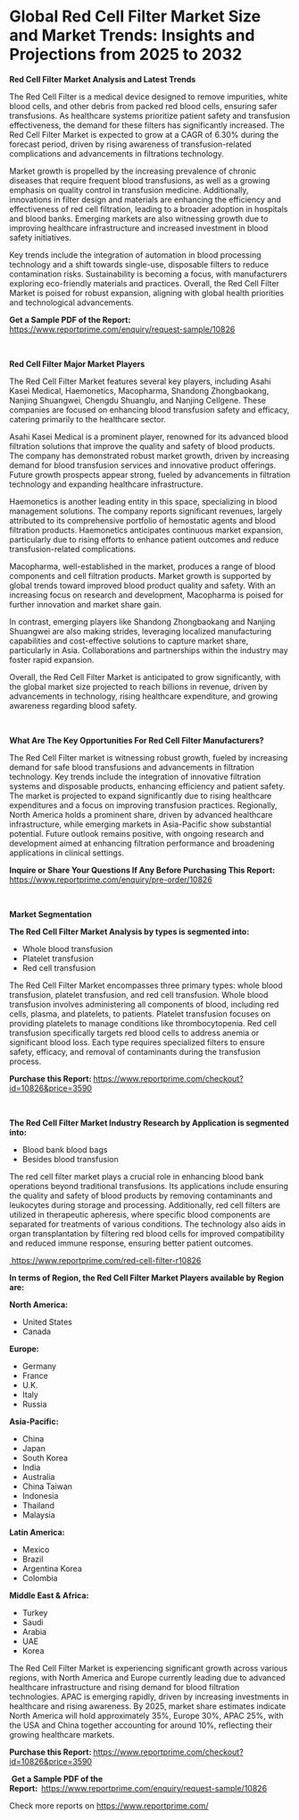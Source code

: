 <p><h1>Global Red Cell Filter Market Size and Market Trends: Insights and Projections from 2025 to 2032</h1></p><p><strong>Red Cell Filter Market Analysis and Latest Trends</strong></p>
<p><p>The Red Cell Filter is a medical device designed to remove impurities, white blood cells, and other debris from packed red blood cells, ensuring safer transfusions. As healthcare systems prioritize patient safety and transfusion effectiveness, the demand for these filters has significantly increased. The Red Cell Filter Market is expected to grow at a CAGR of 6.30% during the forecast period, driven by rising awareness of transfusion-related complications and advancements in filtrations technology.</p><p>Market growth is propelled by the increasing prevalence of chronic diseases that require frequent blood transfusions, as well as a growing emphasis on quality control in transfusion medicine. Additionally, innovations in filter design and materials are enhancing the efficiency and effectiveness of red cell filtration, leading to a broader adoption in hospitals and blood banks. Emerging markets are also witnessing growth due to improving healthcare infrastructure and increased investment in blood safety initiatives.</p><p>Key trends include the integration of automation in blood processing technology and a shift towards single-use, disposable filters to reduce contamination risks. Sustainability is becoming a focus, with manufacturers exploring eco-friendly materials and practices. Overall, the Red Cell Filter Market is poised for robust expansion, aligning with global health priorities and technological advancements.</p></p>
<p><strong>Get a Sample PDF of the Report:&nbsp;</strong> <a href="https://www.reportprime.com/enquiry/request-sample/10826?utm_campaign=3492&utm_medium=2&utm_source=Github&utm_content=ia&utm_term=20032025&utm_id=red-cell-filter">https://www.reportprime.com/enquiry/request-sample/10826</a></p>
<p>&nbsp;</p>
<p><strong>Red Cell Filter Major Market Players</strong></p>
<p><p>The Red Cell Filter Market features several key players, including Asahi Kasei Medical, Haemonetics, Macopharma, Shandong Zhongbaokang, Nanjing Shuangwei, Chengdu Shuanglu, and Nanjing Cellgene. These companies are focused on enhancing blood transfusion safety and efficacy, catering primarily to the healthcare sector.</p><p>Asahi Kasei Medical is a prominent player, renowned for its advanced blood filtration solutions that improve the quality and safety of blood products. The company has demonstrated robust market growth, driven by increasing demand for blood transfusion services and innovative product offerings. Future growth prospects appear strong, fueled by advancements in filtration technology and expanding healthcare infrastructure.</p><p>Haemonetics is another leading entity in this space, specializing in blood management solutions. The company reports significant revenues, largely attributed to its comprehensive portfolio of hemostatic agents and blood filtration products. Haemonetics anticipates continuous market expansion, particularly due to rising efforts to enhance patient outcomes and reduce transfusion-related complications.</p><p>Macopharma, well-established in the market, produces a range of blood components and cell filtration products. Market growth is supported by global trends toward improved blood product quality and safety. With an increasing focus on research and development, Macopharma is poised for further innovation and market share gain.</p><p>In contrast, emerging players like Shandong Zhongbaokang and Nanjing Shuangwei are also making strides, leveraging localized manufacturing capabilities and cost-effective solutions to capture market share, particularly in Asia. Collaborations and partnerships within the industry may foster rapid expansion.</p><p>Overall, the Red Cell Filter Market is anticipated to grow significantly, with the global market size projected to reach billions in revenue, driven by advancements in technology, rising healthcare expenditure, and growing awareness regarding blood safety.</p></p>
<p>&nbsp;</p>
<p><strong>What Are The Key Opportunities For Red Cell Filter Manufacturers?</strong></p>
<p><p>The Red Cell Filter market is witnessing robust growth, fueled by increasing demand for safe blood transfusions and advancements in filtration technology. Key trends include the integration of innovative filtration systems and disposable products, enhancing efficiency and patient safety. The market is projected to expand significantly due to rising healthcare expenditures and a focus on improving transfusion practices. Regionally, North America holds a prominent share, driven by advanced healthcare infrastructure, while emerging markets in Asia-Pacific show substantial potential. Future outlook remains positive, with ongoing research and development aimed at enhancing filtration performance and broadening applications in clinical settings.</p></p>
<p><strong>Inquire or Share Your Questions If Any Before Purchasing This Report:</strong> <a href="https://www.reportprime.com/enquiry/pre-order/10826?utm_campaign=3492&utm_medium=2&utm_source=Github&utm_content=ia&utm_term=20032025&utm_id=red-cell-filter">https://www.reportprime.com/enquiry/pre-order/10826</a></p>
<p>&nbsp;</p>
<p><strong>Market Segmentation</strong></p>
<p><strong>The Red Cell Filter Market Analysis by types is segmented into:</strong></p>
<p><ul><li>Whole blood transfusion</li><li>Platelet transfusion</li><li>Red cell transfusion</li></ul></p>
<p><p>The Red Cell Filter Market encompasses three primary types: whole blood transfusion, platelet transfusion, and red cell transfusion. Whole blood transfusion involves administering all components of blood, including red cells, plasma, and platelets, to patients. Platelet transfusion focuses on providing platelets to manage conditions like thrombocytopenia. Red cell transfusion specifically targets red blood cells to address anemia or significant blood loss. Each type requires specialized filters to ensure safety, efficacy, and removal of contaminants during the transfusion process.</p></p>
<p><strong>Purchase this Report:&nbsp;</strong><a href="https://www.reportprime.com/checkout?id=10826&price=3590&utm_campaign=3492&utm_medium=2&utm_source=Github&utm_content=ia&utm_term=20032025&utm_id=red-cell-filter">https://www.reportprime.com/checkout?id=10826&price=3590</a></p>
<p>&nbsp;</p>
<p><strong>The Red Cell Filter Market Industry Research by Application is segmented into:</strong></p>
<p><ul><li>Blood bank blood bags</li><li>Besides blood transfusion</li></ul></p>
<p><p>The red cell filter market plays a crucial role in enhancing blood bank operations beyond traditional transfusions. Its applications include ensuring the quality and safety of blood products by removing contaminants and leukocytes during storage and processing. Additionally, red cell filters are utilized in therapeutic apheresis, where specific blood components are separated for treatments of various conditions. The technology also aids in organ transplantation by filtering red blood cells for improved compatibility and reduced immune response, ensuring better patient outcomes.</p></p>
<p><a href="https://www.reportprime.com/red-cell-filter-r10826?utm_campaign=3492&utm_medium=2&utm_source=Github&utm_content=ia&utm_term=20032025&utm_id=red-cell-filter">&nbsp;https://www.reportprime.com/red-cell-filter-r10826</a></p>
<p><strong>In terms of Region, the Red Cell Filter Market Players available by Region are:</strong></p>
<p>
    <p> <strong> North America: </strong>
        <ul>
            <li>United States</li>
            <li>Canada</li>
        </ul>
        </p> 
    <p> <strong> Europe: </strong>
        <ul>
            <li>Germany</li>
            <li>France</li>
            <li>U.K.</li>
            <li>Italy</li>
            <li>Russia</li>
        </ul>
        </p> 
    <p> <strong> Asia-Pacific: </strong>
        <ul>
            <li>China</li>
            <li>Japan</li>
            <li>South Korea</li>
            <li>India</li>
            <li>Australia</li>
            <li>China Taiwan</li>
            <li>Indonesia</li>
            <li>Thailand</li>
            <li>Malaysia</li>
        </ul>
        </p> 
    <p> <strong> Latin America: </strong>
        <ul>
            <li>Mexico</li>
            <li>Brazil</li>
            <li>Argentina Korea</li>
            <li>Colombia</li>
        </ul>
        </p> 
    <p> <strong> Middle East & Africa: </strong>
        <ul>
            <li>Turkey</li>
            <li>Saudi</li>
            <li>Arabia</li>
            <li>UAE</li>
            <li>Korea</li>
        </ul>
    </p>
    </p>
<p><p>The Red Cell Filter Market is experiencing significant growth across various regions, with North America and Europe currently leading due to advanced healthcare infrastructure and rising demand for blood filtration technologies. APAC is emerging rapidly, driven by increasing investments in healthcare and rising awareness. By 2025, market share estimates indicate North America will hold approximately 35%, Europe 30%, APAC 25%, with the USA and China together accounting for around 10%, reflecting their growing healthcare markets.</p></p>
<p><strong>Purchase this Report: </strong><a href="https://www.reportprime.com/checkout?id=10826&price=3590&utm_campaign=3492&utm_medium=2&utm_source=Github&utm_content=ia&utm_term=20032025&utm_id=red-cell-filter">https://www.reportprime.com/checkout?id=10826&price=3590</a></p>
<p>&nbsp;<strong>Get a Sample PDF of the Report:&nbsp;&nbsp;</strong><a href="https://www.reportprime.com/enquiry/request-sample/10826?utm_campaign=3492&utm_medium=2&utm_source=Github&utm_content=ia&utm_term=20032025&utm_id=red-cell-filter">https://www.reportprime.com/enquiry/request-sample/10826</a></p>
<p><strong></strong></p>
<p>Check more reports on <a href="https://www.reportprime.com/?utm_campaign=3492&utm_medium=2&utm_source=Github&utm_content=ia&utm_term=20032025&utm_id=red-cell-filter">https://www.reportprime.com/</a></p>